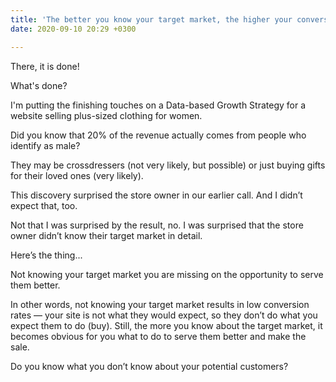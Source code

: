 ```yaml
---
title: 'The better you know your target market, the higher your conversion rate goes'
date: 2020-09-10 20:29 +0300

---
```

There, it is done! 

What's done? 

I'm putting the finishing touches on a Data-based Growth Strategy for a website selling plus-sized clothing for women.

Did you know that 20% of the revenue actually comes from people who identify as male?

They may be crossdressers (not very likely, but possible) or just buying gifts for their loved ones (very likely).

This discovery surprised the store owner in our earlier call. And I didn’t expect that, too. 

Not that I was surprised by the result, no. I was surprised that the store owner didn’t know their target market in detail.

Here’s the thing...

Not knowing your target market you are missing on the opportunity to serve them better. 

In other words, not knowing your target market results in low conversion rates — your site is not what they would expect, so they don’t do what you expect them to do (buy).
Still, the more you know about the target market, it becomes obvious for you what to do to serve them better and make the sale.

Do you know what you don’t know about your potential customers?
